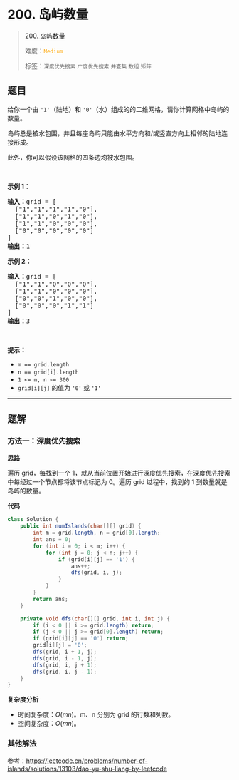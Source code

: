 # 200. 岛屿数量

> [200. 岛屿数量](https://leetcode.cn/problems/number-of-islands/)
>
> 难度：<font color=orange>`Medium`</font>
>
> 标签：`深度优先搜索` `广度优先搜索` `并查集` `数组` `矩阵`

## 题目

<p>给你一个由 <code>'1'</code>（陆地）和 <code>'0'</code>（水）组成的的二维网格，请你计算网格中岛屿的数量。</p>

<p>岛屿总是被水包围，并且每座岛屿只能由水平方向和/或竖直方向上相邻的陆地连接形成。</p>

<p>此外，你可以假设该网格的四条边均被水包围。</p>

<p> </p>

<p><strong>示例 1：</strong></p>

<pre>
<strong>输入：</strong>grid = [
  ["1","1","1","1","0"],
  ["1","1","0","1","0"],
  ["1","1","0","0","0"],
  ["0","0","0","0","0"]
]
<strong>输出：</strong>1
</pre>

<p><strong>示例 2：</strong></p>

<pre>
<strong>输入：</strong>grid = [
  ["1","1","0","0","0"],
  ["1","1","0","0","0"],
  ["0","0","1","0","0"],
  ["0","0","0","1","1"]
]
<strong>输出：</strong>3
</pre>

<p> </p>

<p><strong>提示：</strong></p>

<ul>
	<li><code>m == grid.length</code></li>
	<li><code>n == grid[i].length</code></li>
	<li><code>1 <= m, n <= 300</code></li>
	<li><code>grid[i][j]</code> 的值为 <code>'0'</code> 或 <code>'1'</code></li>
</ul>


--------------------

## 题解

### 方法一：深度优先搜索

**思路**

遍历 grid，每找到一个 1，就从当前位置开始进行深度优先搜索，在深度优先搜索中每经过一个节点都将该节点标记为 0。遍历 grid 过程中，找到的 1 到数量就是岛屿的数量。

**代码**

```java
class Solution {
    public int numIslands(char[][] grid) {
        int m = grid.length, n = grid[0].length;
        int ans = 0;
        for (int i = 0; i < m; i++) {
            for (int j = 0; j < n; j++) {
                if (grid[i][j] == '1') {
                    ans++;
                    dfs(grid, i, j);
                }
            }
        }
        return ans;
    }

    private void dfs(char[][] grid, int i, int j) {
        if (i < 0 || i >= grid.length) return;
        if (j < 0 || j >= grid[0].length) return;
        if (grid[i][j] == '0') return;
        grid[i][j] = '0';
        dfs(grid, i + 1, j);
        dfs(grid, i - 1, j);
        dfs(grid, i, j + 1);
        dfs(grid, i, j - 1);
    }
}
```

**复杂度分析**

- 时间复杂度：$O(mn)$。m、n 分别为 grid 的行数和列数。
- 空间复杂度：$O(mn)$。

### 其他解法

参考：https://leetcode.cn/problems/number-of-islands/solutions/13103/dao-yu-shu-liang-by-leetcode
